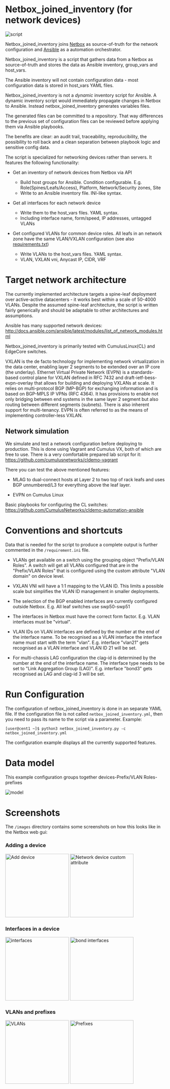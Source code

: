 Netbox_joined_inventory (for network devices)
=============================================
![script](images/script.png)

Netbox_joined_inventory joins
[Netbox](https://github.com/digitalocean/netbox/) as source-of-truth for
the network configuration and
[Ansible](https://github.com/ansible/ansible/) as a automation
orchestrator.

Netbox_joined_inventory is a script that gathers data from a Netbox as
source-of-truth and stores the data as Ansible inventory, group_vars
and host_vars.

The Ansible inventory will not contain configuration data - most
configuration data is stored in host_vars YAML files.

Netbox_joined_inventory is not a *dynamic* inventory script for Ansible.
A dynamic inventory script would immediately propagate changes in Netbox
to Ansible. Instead netbox_joined_inventory generates variables files.

The generated files can be committed to a repository. That way
differences to the previous set of configuration files can be reviewed
before applying them via Ansible playbooks.

The benefits are clear: an audit trail, traceability, reproducibility,
the possibility to roll back and a clean separation between playbook
logic and sensitive config data.

The script is specialized for networking devices rather than servers. It
features the following functionality:

- Get an inventory of network devices from Netbox via API
  - Build host groups for Ansible. Condition configurable. E.g.
    Role(Spines/Leafs/Access), Platform, Network/Security zones, Site
  - Write to an Ansible inventory file. INI-like syntax.

- Get all interfaces for each network device
  - Write them to the host_vars files. YAML syntax.
  - Including interface name, form/speed, IP addresses, untagged VLANs

- Get configured VLANs for common device roles. All leafs in an network
  zone have the same VLAN/VXLAN configuration (see also
  [requirements.txt](requirements.txt))
  - Write VLANs to the host_vars files. YAML syntax.
  - VLAN, VXLAN vni, Anycast IP, CIDR, VRF

Target network architecture
===========================
The currently implemented architecture targets a spine-leaf deployment
over active-active datacenters - it works best within a scale of 50-4000
VLANs. Despite the assumed spine-leaf architecture, the script is
written fairly generically and should be adaptable to other
architectures and assumptions.

Ansible has many supported network devices:
<http://docs.ansible.com/ansible/latest/modules/list_of_network_modules.html>

Netbox_joined_inventory is primarily tested with CumulusLinux(CL) and
EdgeCore switches.

VXLAN is the de facto technology for implementing network virtualization
in the data center, enabling layer 2 segments to be extended over an IP
core (the underlay).  Ethernet Virtual Private Network (EVPN) is a
standards-based control plane for VXLAN defined in RFC 7432 and
draft-ietf-bess-evpn-overlay that allows for building and deploying
VXLANs at scale. It relies on multi-protocol BGP (MP-BGP) for exchanging
information and is based on BGP-MPLS IP VPNs (RFC 4364). It has
provisions to enable not only bridging between end systems in the same
layer 2 segment but also routing between different segments (subnets).
There is also inherent support for multi-tenancy. EVPN is often referred
to as the means of implementing controller-less VXLAN.

Network simulation
------------------
We simulate and test a network configuration before deploying to
production. This is done using Vagrant and Cumulus VX, both of which are
free to use. There is a very comfortable prepared lab script for it:
<https://github.com/cumulusnetworks/cldemo-vagrant>

There you can test the above mentioned features:

- MLAG to dual-connect hosts at Layer 2 to two top of rack leafs and
  uses BGP unnumbered/L3 for everything above the leaf layer.

- EVPN on Cumulus Linux

Basic playbooks for configuring the CL switches:
<https://github.com/CumulusNetworks/cldemo-automation-ansible>

Conventions and shortcuts
=========================
Data that is needed for the script to produce a complete output is
further commented in the `/requirement.ini` file.

- VLANs get available on a switch using the grouping object
  "Prefix/VLAN Roles". A switch will get all VLANs configured that
  are in the "Prefix/VLAN Roles" that is configured using the custom
  attribute "VLAN domain" on device level.

- VXLAN VNI will have a 1:1 mapping to the VLAN ID. This limits a
  possible scale but simplifies the VLAN ID management in smaller
  deployments.

- The selection of the BGP enabled interfaces are currently configured
  outside Netbox. E.g. All leaf switches use swp50-swp51

- The interfaces in Netbox must have the correct form factor. E.g. VLAN
  interfaces must be "virtual".

- VLAN IDs on VLAN interfaces are defined by the number at the end of
  the interface name. To be recognised as a VLAN interface the interface
  name must start with the term "vlan". E.g. interface "vlan21" gets
  recognised as a VLAN interface and VLAN ID 21 will be set.

- For multi-chassis LAG configuration the clag-id is determined by the
  number at the end of the interface name. The interface type needs to
  be set to "Link Aggregation Group (LAG)". E.g. interface "bond3" gets
  recognised as LAG and clag-id 3 will be set.

Run Configuration
=================
The configuration of netbox_joined_inventory is done in an separate YAML
file. If the configuration file is not called
`netbox_joined_inventory.yml`, then you need to pass its name to the
script via a parameter. Example:

```
[user@cent1 ~]$ python3 netbox_joined_inventory.py -c netbox_joined_inventory.yml
```

The configuration example displays all the currently supported features.

Data model
==========
This example configuration groups together devices-Prefix/VLAN Roles-prefixes

![model](images/model.png)

Screenshots
===========
The `/images` directory contains some screenshots on how this looks
like in the Netbox web gui:

### Adding a device

<img src="images/NetBoxAddDevice1.png" alt="Add device" height="200">
<img src="images/NetBoxAddDevice2.png" alt="Network device custom attribute" height="200">


### Interfaces in a device

<img src="images/NetBoxAddDeviceIF1.png" alt="interfaces" height="200">
<img src="images/NetBoxAddDeviceIF2.png" alt="bond interfaces" height="200">


### VLANs and prefixes

<img src="images/NetBoxVLAN.png" alt="VLANs" height="200">
<img src="images/NetBoxPrefixes.png" alt="Prefixes" height="200">
